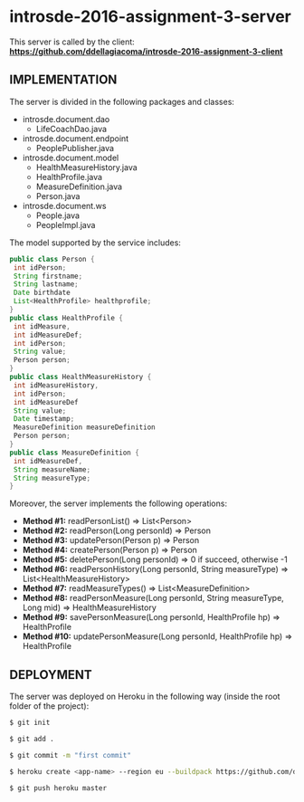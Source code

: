 # introsde-2016-assignment-3-server

This server is called by the client: **https://github.com/ddellagiacoma/introsde-2016-assignment-3-client**

## IMPLEMENTATION
The server is divided in the following packages and classes:

* introsde.document.dao
  * LifeCoachDao.java
* introsde.document.endpoint
  * PeoplePublisher.java
* introsde.document.model
  * HealthMeasureHistory.java
  * HealthProfile.java
  * MeasureDefinition.java
  * Person.java
* introsde.document.ws
  * People.java
  * PeopleImpl.java
  
The model supported by the service includes:
```java
public class Person {
 int idPerson;
 String firstname;
 String lastname;
 Date birthdate
 List<HealthProfile> healthprofile;
}
public class HealthProfile {
 int idMeasure,
 int idMeasureDef;
 int idPerson;
 String value;
 Person person;
}
public class HealthMeasureHistory {
 int idMeasureHistory,
 int idPerson;
 int idMeasureDef
 String value;
 Date timestamp;
 MeasureDefinition measureDefinition
 Person person;
}
public class MeasureDefinition {
 int idMeasureDef,
 String measureName;
 String measureType;
}
```

Moreover, the server implements the following operations:
* **Method #1:** readPersonList() => List\<Person>
* **Method #2:** readPerson(Long personId) => Person
* **Method #3:** updatePerson(Person p) => Person
* **Method #4:** createPerson(Person p) => Person
* **Method #5:** deletePerson(Long personId) => 0 if succeed, otherwise -1
* **Method #6:** readPersonHistory(Long personId, String measureType) => List\<HealthMeasureHistory>
* **Method #7:** readMeasureTypes() => List\<MeasureDefinition>
* **Method #8:** readPersonMeasure(Long personId, String measureType, Long mid) => HealthMeasureHistory
* **Method #9:** savePersonMeasure(Long personId, HealthProfile hp) => HealthProfile
* **Method #10:** updatePersonMeasure(Long personId, HealthProfile hp) => HealthProfile

## DEPLOYMENT

The server was deployed on Heroku in the following way (inside the root folder of the project):

```sh
$ git init

$ git add .

$ git commit -m "first commit"

$ heroku create <app-name> --region eu --buildpack https://github.com/ddellagiacoma/heroku-buildpack-ant

$ git push heroku master
```
